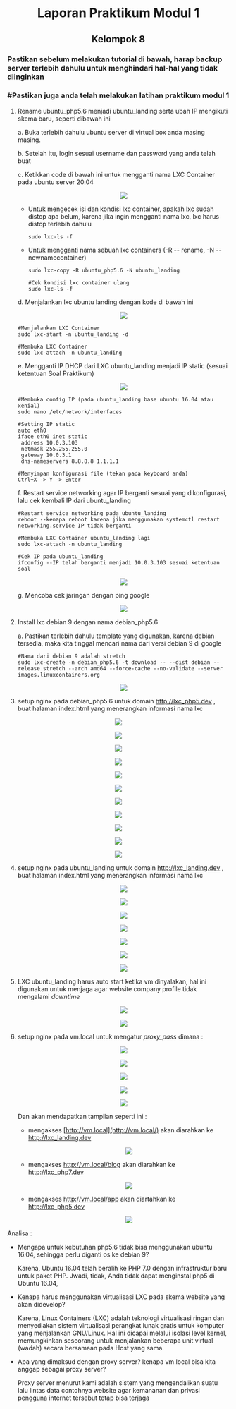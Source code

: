 <h1 style="text-align:center">
   <b>Laporan Praktikum Modul 1</b>
</h1>
<h2 style="text-align:center">
    <b>Kelompok 8</b>
</h2>



### **Pastikan sebelum melakukan tutorial di bawah, harap backup server terlebih dahulu untuk menghindari hal-hal yang tidak diinginkan**

### #**Pastikan juga anda telah melakukan latihan praktikum modul 1**



1. Rename ubuntu_php5.6 menjadi ubuntu_landing serta ubah IP mengikuti skema baru, seperti dibawah ini

   a. Buka terlebih dahulu ubuntu server di virtual box anda masing masing.

   b. Setelah itu, login sesuai username dan password yang anda telah buat

   c. Ketikkan code di bawah ini untuk mengganti nama LXC Container pada ubuntu server 20.04

   <p align="center">
   	<img src= "https://github.com/acid99/Sistem-Administrasi-Server/blob/main/assets/laprak1/no1/2021-10-20.png?raw=true">
   </p>

   - Untuk mengecek isi dan kondisi lxc container, apakah lxc sudah distop apa belum, karena jika ingin mengganti nama lxc, lxc harus distop terlebih dahulu

     ```
     sudo lxc-ls -f
     ```

   - Untuk mengganti nama sebuah lxc containers (-R -- rename,  -N --newnamecontainer)

     ```
     sudo lxc-copy -R ubuntu_php5.6 -N ubuntu_landing
     
     #Cek kondisi lxc container ulang
     sudo lxc-ls -f
     ```

   d. Menjalankan lxc ubuntu landing dengan kode di bawah ini

   <p align="center">
   	<img src= "https://github.com/acid99/Sistem-Administrasi-Server/blob/main/assets/laprak1/no1/2021-10-20_1.png?raw=true">
   </p>

   ```
   #Menjalankan LXC Container
   sudo lxc-start -n ubuntu_landing -d
   
   #Membuka LXC Container
   sudo lxc-attach -n ubuntu_landing
   ```

   e. Mengganti IP DHCP dari LXC ubuntu_landing menjadi IP static (sesuai ketentuan Soal Praktikum)

   <p align="center">
   	<img src= "https://github.com/acid99/Sistem-Administrasi-Server/blob/main/assets/laprak1/no1/2021-10-20_2.png?raw=true">
   </p>

   ```
   #Membuka config IP (pada ubuntu_landing base ubuntu 16.04 atau xenial)
   sudo nano /etc/network/interfaces
   
   #Setting IP static 
   auto eth0
   iface eth0 inet static
   	address 10.0.3.103
   	netmask 255.255.255.0
   	gateway 10.0.3.1
   	dns-nameservers 8.8.8.8 1.1.1.1	
   	
   #Menyimpan konfigurasi file (tekan pada keyboard anda)
   Ctrl+X -> Y -> Enter
   ```

   f. Restart service networking agar IP berganti sesuai yang dikonfigurasi, lalu cek kembali IP dari ubuntu_landing

   ```
   #Restart service networking pada ubuntu_landing
   reboot --kenapa reboot karena jika menggunakan systemctl restart networking.service IP tidak berganti
   
   #Membuka LXC Container ubuntu_landing lagi
   sudo lxc-attach -n ubuntu_landing
   
   #Cek IP pada ubuntu_landing
   ifconfig --IP telah berganti menjadi 10.0.3.103 sesuai ketentuan soal
   ```

   <p align="center">
   	<img src= "https://github.com/acid99/Sistem-Administrasi-Server/blob/main/assets/laprak1/no1/2021-10-20_3.png?raw=true">
   </p>

   g. Mencoba cek jaringan dengan ping google

   <p align="center">
   	<img src= "https://github.com/acid99/Sistem-Administrasi-Server/blob/main/assets/laprak1/no1/2021-10-20_4.png?raw=true">
   </p>

   

2. Install lxc debian 9 dengan nama debian_php5.6

   a. Pastikan terlebih dahulu template yang digunakan, karena debian tersedia, maka kita tinggal mencari nama dari versi debian 9 di google

   ```
   #Nama dari debian 9 adalah stretch
   sudo lxc-create -n debian_php5.6 -t download -- --dist debian --release stretch --arch amd64 --force-cache --no-validate --server images.linuxcontainers.org
   ```

   <p align="center">
   	<img src= "https://github.com/acid99/Sistem-Administrasi-Server/blob/main/assets/laprak1/no2/2021-10-20_5.png?raw=true">
   </p>

   

3. setup nginx pada debian_php5.6 untuk domain http://lxc_php5.dev , buat halaman index.html yang menerangkan informasi nama lxc

<p align="center">
	<img src= "https://github.com/acid99/Sistem-Administrasi-Server/blob/main/assets/laprak1/no3/2021-10-20_6.png?raw=true">
</p>



<p align="center">
	<img src= "https://github.com/acid99/Sistem-Administrasi-Server/blob/main/assets/laprak1/no3/2021-10-20_7.png?raw=true">
</p>




<p align="center">
	<img src= "https://github.com/acid99/Sistem-Administrasi-Server/blob/main/assets/laprak1/no3/2021-10-20_8.png?raw=true">
</p>




<p align="center">
	<img src= "https://github.com/acid99/Sistem-Administrasi-Server/blob/main/assets/laprak1/no3/2021-10-20_9.png?raw=true">
</p>




<p align="center">
	<img src= "https://github.com/acid99/Sistem-Administrasi-Server/blob/main/assets/laprak1/no3/2021-10-20_10.png?raw=true">
</p>




<p align="center">
	<img src= "https://github.com/acid99/Sistem-Administrasi-Server/blob/main/assets/laprak1/no3/2021-10-20_11.png?raw=true">
</p>



<p align="center">
	<img src= "https://github.com/acid99/Sistem-Administrasi-Server/blob/main/assets/laprak1/no3/2021-10-20_12.png?raw=true">
</p>




<p align="center">
	<img src= "https://github.com/acid99/Sistem-Administrasi-Server/blob/main/assets/laprak1/no3/2021-10-20_13.png?raw=true">
</p>




<p align="center">
	<img src= "https://github.com/acid99/Sistem-Administrasi-Server/blob/main/assets/laprak1/no3/2021-10-20_14.png?raw=true">
</p>




<p align="center">
	<img src= "https://github.com/acid99/Sistem-Administrasi-Server/blob/main/assets/laprak1/no3/2021-10-20_15.png?raw=true">
</p>




<p align="center">
	<img src= "https://github.com/acid99/Sistem-Administrasi-Server/blob/main/assets/laprak1/no3/2021-10-20_16.png?raw=true">
</p>



4. setup nginx pada ubuntu_landing untuk domain http://lxc_landing.dev , buat halaman index.html yang menerangkan informasi nama lxc 

   

   <p align="center">
   	<img src= "https://github.com/acid99/Sistem-Administrasi-Server/blob/main/assets/laprak1/no4/2021-10-20_17.png?raw=true">
   </p>

   

   <p align="center">
   	<img src= "https://github.com/acid99/Sistem-Administrasi-Server/blob/main/assets/laprak1/no4/2021-10-20_18.png?raw=true">
   </p>

   

   <p align="center">
   	<img src= "https://github.com/acid99/Sistem-Administrasi-Server/blob/main/assets/laprak1/no4/2021-10-20_19.png?raw=true">
   </p>

   

   <p align="center">
   	<img src= "https://github.com/acid99/Sistem-Administrasi-Server/blob/main/assets/laprak1/no4/2021-10-20_20.png?raw=true">
   </p>

   

   <p align="center">
   	<img src= "https://github.com/acid99/Sistem-Administrasi-Server/blob/main/assets/laprak1/no4/2021-10-20_21.png?raw=true">
   </p>

   

   <p align="center">
   	<img src= "https://github.com/acid99/Sistem-Administrasi-Server/blob/main/assets/laprak1/no4/2021-10-20_22.png?raw=true">
   </p>

   

   <p align="center">
   	<img src= "https://github.com/acid99/Sistem-Administrasi-Server/blob/main/assets/laprak1/no4/2021-10-20_23.png?raw=true">
   </p>

   

5. LXC ubuntu_landing harus auto start ketika vm dinyalakan, hal ini digunakan untuk menjaga agar website company profile tidak mengalami *downtime*

   

   <p align="center">
   	<img src= "https://github.com/acid99/Sistem-Administrasi-Server/blob/main/assets/laprak1/no5/2021-10-20_24.png?raw=true">
   </p>

   

   <p align="center">
   	<img src= "https://github.com/acid99/Sistem-Administrasi-Server/blob/main/assets/laprak1/no5/2021-10-20_25.png?raw=true">
   </p>

   

6. setup nginx pada vm.local untuk mengatur *proxy_pass* dimana :

   <p align="center">
   	<img src= "https://github.com/acid99/Sistem-Administrasi-Server/blob/main/assets/laprak1/no6/2021-10-20_26.png?raw=true">
   </p>

   

   <p align="center">
   	<img src= "https://github.com/acid99/Sistem-Administrasi-Server/blob/main/assets/laprak1/no6/2021-10-20_26_1.png?raw=true">
   </p>

   

   <p align="center">
   	<img src= "https://github.com/acid99/Sistem-Administrasi-Server/blob/main/assets/laprak1/no6/2021-10-20_27.png?raw=true">
   </p>

   

   <p align="center">
   	<img src= "https://github.com/acid99/Sistem-Administrasi-Server/blob/main/assets/laprak1/no6/2021-10-20_28.png?raw=true">
   </p>

   


   <p align="center">
   	<img src= "https://github.com/acid99/Sistem-Administrasi-Server/blob/main/assets/laprak1/no6/2021-10-20_28_1.png?raw=true">
   </p>

   

   Dan akan mendapatkan tampilan seperti ini : 

   - mengakses [http://vm.local](http://vm.local/) akan diarahkan ke http://lxc_landing.dev

     <p align="center">
     	<img src= "https://github.com/acid99/Sistem-Administrasi-Server/blob/main/assets/laprak1/no6/2021-10-21.png?raw=true">
     </p>

     

   - mengakses http://vm.local/blog akan diarahkan ke http://lxc_php7.dev

     <p align="center">
     	<img src= "https://github.com/acid99/Sistem-Administrasi-Server/blob/main/assets/laprak1/no6/2021-10-21_2.png?raw=true">
     </p>

     

   - mengakses http://vm.local/app akan diartahkan ke http://lxc_php5.dev

     <p align="center">
     	<img src= "https://github.com/acid99/Sistem-Administrasi-Server/blob/main/assets/laprak1/no6/2021-10-21_1.png?raw=true">
     </p>

Analisa :

* Mengapa untuk kebutuhan php5.6 tidak bisa menggunakan ubuntu 16.04, sehingga perlu diganti os ke debian 9? 

  Karena, Ubuntu 16.04 telah beralih ke PHP 7.0 dengan infrastruktur baru untuk paket PHP. Jwadi, tidak, Anda tidak dapat menginstal php5 di Ubuntu 16.04, 

* Kenapa harus menggunakan virtualisasi LXC pada skema website yang akan didevelop?

  Karena, Linux Containers (LXC) adalah teknologi virtualisasi ringan dan menyediakan sistem virtualisasi perangkat lunak gratis untuk komputer yang menjalankan GNU/Linux. Hal ini dicapai melalui isolasi level kernel, memungkinkan seseorang untuk menjalankan beberapa unit virtual (wadah) secara bersamaan pada Host yang sama.

* Apa yang dimaksud dengan proxy server? kenapa vm.local bisa kita anggap sebagai proxy server?

  Proxy server menurut kami adalah sistem yang mengendalikan suatu lalu lintas data contohnya website agar kemananan dan privasi pengguna internet tersebut tetap bisa terjaga 
